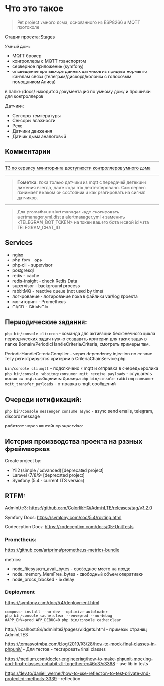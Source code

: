 # Что это такое

> Pet project умного дома, основанного на ESP8266 и MQTT протоколе

Стадии проекта: [Stages](docs/project/STAGES.md)

Умный дом:
 - MQTT брокер
 - контроллеры с MQTT транспортом
 - серверное приложение (symfony)
 - оповещение при выходе данных датчиков из придела нормы по каналам связи (телеграм/дискорд/колонка с голосовым 
помощником Алиса)

в папке /docs/ находится документация по умному дому и прошивки для контроллеров

Датчики:
 - Сенсоры температуры
 - Сенсоры влажности
 - Реле
 - Датчики движения
 - Датчик дыма аналоговый

## Комментарии

---

[ТЗ по сервису мониторинга доступности контроллеров умного дома](docs/project/DEVICE_CONTROLLER_MONITORING.md)

----

> **Пометка**: пока только датчики из mqtt с передачей детекции дижения всегда, даже кода это деатектировано. 
> Сам сервис понимает в каком он состоянии и как реагировать на сигнал датчиков.

----

> Для prometheus alert manager надо скопировать alertmanager.yml.dist в alertmanager.yml и заменить <TELEGRAM_BOT_TOKEN> на токен вашего бота и свой id чата TELEGRAM_CHAT_ID

## Services

- nginx
- php-fpm - app
- php-cli - supervisor
- postgresql
- redis - cache
- redis-insight - check Redis Data
- supervisor - background process
- rabbitMQ - reactive queue (not used by time)
- логирование - логирование пока в файлики var/log проекта
- мониторинг - Prometheus
- CI/CD - Gitlab CI*

## Периодические задания:

`php bin/console cli:cron` - команда для активации бесконечного цикла периодических задач
нужно создавать критерии для таких задач в папке Domain/PeriodicHandleCriteria/Criteria, смотреть примеры там. 

PeriodicHandleCriteriaCompiler - через dependency injection по сервис тегу регистрируются критерии 
в CriteriaChainService.php  

`bin/console cli:mqtt` - подключено к mqtt и отправка в очередь кролика 
`php bin/console rabbitmq:consumer mqtt_receive_payloads` - слушатель колик по mqtt сообщениям брокера
`php bin/console rabbitmq:consumer mqtt_transfer_payloads` - отправка в mqtt сообщений

## Очереди нотификаций:

`php bin/console messenger:consume async` - async send emails, telegram, discord message

работает через контейнер supervisor


## История производства проекта на разных фреймворках

Create project by: 
- Yii2 (simple / advanced) [deprecated project]
- Laravel (7/8/9) [deprecated project]
- Symfony (5.4 - current LTS version)


## RTFM:

AdminLte3: https://github.com/ColorlibHQ/AdminLTE/releases/tag/v3.2.0

Symfony Docs: https://symfony.com/doc/5.4/routing.html

Codeception Docs: https://codeception.com/docs/05-UnitTests


### Prometheus:

https://github.com/artprima/prometheus-metrics-bundle

metrics:
 - node_filesystem_avail_bytes - свободное место на проде
 - node_memory_MemFree_bytes - свободный объем оперативки
 - node_procs_blocked - io delay


### Deployment 

https://symfony.com/doc/5.4/deployment.html

```shell
composer install --no-dev --optimize-autoloader
php bin/console cache:clear --env=prod --no-debug
#APP_ENV=prod APP_DEBUG=0 php bin/console cache:clear
```

http://localhost:84/adminlte3/pages/widgets.html - примеры страниц AdminLTE3

https://tomasvotruba.com/blog/2019/03/28/how-to-mock-final-classes-in-phpunit/ - Для тестов - тестировать final classes

https://medium.com/docler-engineering/how-to-make-phpunit-mocking-and-final-classes-cohabit-all-together-ec46c37c3368 - use lib in tests

https://dev.to/daniel_werner/how-to-use-reflection-to-test-private-and-protected-methods-3339 - reflection